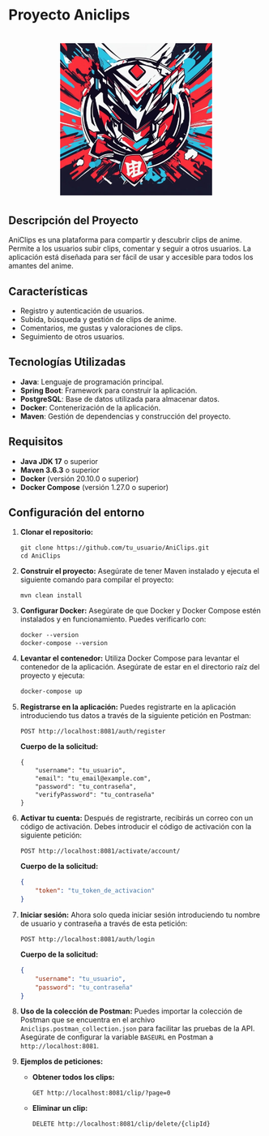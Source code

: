 # Proyecto Aniclips

<h1 align="center">
    <img src="https://github.com/DavidSevillano/AniClips/blob/main/logo.jpg" alt="logo_animalia"  width="300" height="300">
</h1>

## Descripción del Proyecto

AniClips es una plataforma para compartir y descubrir clips de anime. Permite a los usuarios subir clips, comentar y seguir a otros usuarios. La aplicación está diseñada para ser fácil de usar y accesible para todos los amantes del anime.

## Características

   - Registro y autenticación de usuarios.
   - Subida, búsqueda y gestión de clips de anime.
   - Comentarios, me gustas y valoraciones de clips.
   - Seguimiento de otros usuarios.
     
## Tecnologías Utilizadas

   - **Java**: Lenguaje de programación principal.
   - **Spring Boot**: Framework para construir la aplicación.
   - **PostgreSQL**: Base de datos utilizada para almacenar datos.
   - **Docker**: Contenerización de la aplicación.
   - **Maven**: Gestión de dependencias y construcción del proyecto.

## Requisitos

- **Java JDK 17** o superior
- **Maven 3.6.3** o superior
- **Docker** (versión 20.10.0 o superior)
- **Docker Compose** (versión 1.27.0 o superior)

## Configuración del entorno

1. **Clonar el repositorio:**
   ```
   git clone https://github.com/tu_usuario/AniClips.git
   cd AniClips
   ```

2. **Construir el proyecto:**
   Asegúrate de tener Maven instalado y ejecuta el siguiente comando para compilar el proyecto:
   ```
   mvn clean install
   ```

3. **Configurar Docker:**
   Asegúrate de que Docker y Docker Compose estén instalados y en funcionamiento. Puedes verificarlo con:
   ```
   docker --version
   docker-compose --version
   ```

4. **Levantar el contenedor:**
   Utiliza Docker Compose para levantar el contenedor de la aplicación. Asegúrate de estar en el directorio raíz del proyecto y ejecuta:
   ```bash
   docker-compose up
   ```

5. **Registrarse en la aplicación:**
   Puedes registrarte en la aplicación introduciendo tus datos a través de la siguiente petición en Postman:
   ```
   POST http://localhost:8081/auth/register
   ```

   **Cuerpo de la solicitud:**
   ```
   {
       "username": "tu_usuario",
       "email": "tu_email@example.com",
       "password": "tu_contraseña",
       "verifyPassword": "tu_contraseña"
   }
   ```

6. **Activar tu cuenta:**
   Después de registrarte, recibirás un correo con un código de activación. Debes introducir el código de activación con la siguiente petición:
   ```
   POST http://localhost:8081/activate/account/
   ```

   **Cuerpo de la solicitud:**
   ```json
   {
       "token": "tu_token_de_activacion"
   }
   ```

7. **Iniciar sesión:**
   Ahora solo queda iniciar sesión introduciendo tu nombre de usuario y contraseña a través de esta petición:
   ```
   POST http://localhost:8081/auth/login
   ```

   **Cuerpo de la solicitud:**
   ```json
   {
       "username": "tu_usuario",
       "password": "tu_contraseña"
   }
   ```

8. **Uso de la colección de Postman:**
   Puedes importar la colección de Postman que se encuentra en el archivo `Aniclips.postman_collection.json` para facilitar las pruebas de la API. Asegúrate de configurar la variable `BASEURL` en Postman a `http://localhost:8081`.

9. **Ejemplos de peticiones:**
    - **Obtener todos los clips:**
      ```
      GET http://localhost:8081/clip/?page=0
      ```

    - **Eliminar un clip:**
      ```
      DELETE http://localhost:8081/clip/delete/{clipId}
